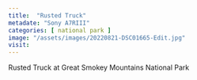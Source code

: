 ```yaml
---
title:  "Rusted Truck"
metadate: "Sony A7RIII"
categories: [ national park ]
image: "/assets/images/20220821-DSC01665-Edit.jpg"
visit: 
---
```

Rusted Truck at Great Smokey Mountains National Park
